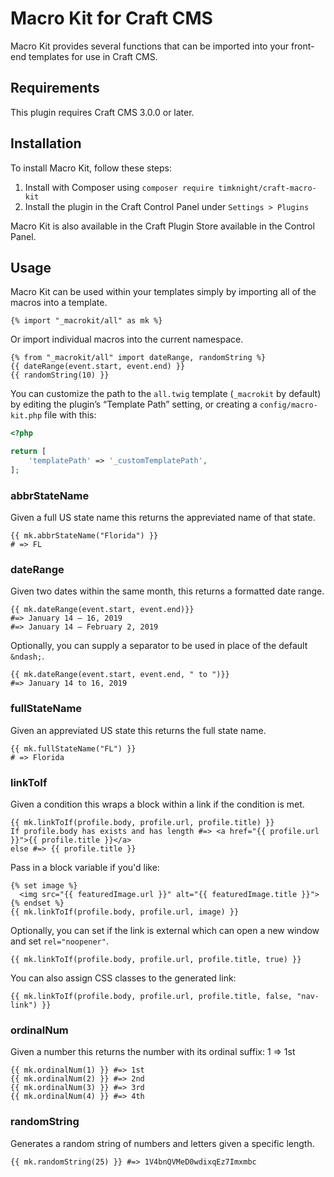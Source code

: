# Macro Kit for Craft CMS

Macro Kit provides several functions that can be imported into your front-end templates for use in Craft CMS.

## Requirements

This plugin requires Craft CMS 3.0.0 or later.

## Installation

To install Macro Kit, follow these steps:

1. Install with Composer using `composer require timknight/craft-macro-kit`
2. Install the plugin in the Craft Control Panel under `Settings > Plugins`

Macro Kit is also available in the Craft Plugin Store available in the Control Panel.

## Usage

Macro Kit can be used within your templates simply by importing all of the macros into a template.

```
{% import "_macrokit/all" as mk %}
```

Or import individual macros into the current namespace.

```
{% from "_macrokit/all" import dateRange, randomString %}
{{ dateRange(event.start, event.end) }}
{{ randomString(10) }}
```

You can customize the path to the `all.twig` template (`_macrokit` by default) by editing the plugin’s “Template Path” setting, or creating a `config/macro-kit.php` file with this:

```php
<?php

return [
    'templatePath' => '_customTemplatePath',
];
```

### abbrStateName

Given a full US state name this returns the appreviated name of that state.

```
{{ mk.abbrStateName("Florida") }}
# => FL
```

### dateRange

Given two dates within the same month, this returns a formatted date range.

```
{{ mk.dateRange(event.start, event.end)}}
#=> January 14 — 16, 2019
#=> January 14 — February 2, 2019
```

Optionally, you can supply a separator to be used in place of the default `&ndash;`.

```
{{ mk.dateRange(event.start, event.end, " to ")}}
#=> January 14 to 16, 2019
```

### fullStateName

Given an appreviated US state this returns the full state name.

```
{{ mk.fullStateName("FL") }}
# => Florida
```

### linkToIf

Given a condition this wraps a block within a link if the condition is met.

```
{{ mk.linkToIf(profile.body, profile.url, profile.title) }}
If profile.body has exists and has length #=> <a href="{{ profile.url }}">{{ profile.title }}</a>
else #=> {{ profile.title }}
```

Pass in a block variable if you'd like:

```
{% set image %}
  <img src="{{ featuredImage.url }}" alt="{{ featuredImage.title }}">
{% endset %}
{{ mk.linkToIf(profile.body, profile.url, image) }}
```

Optionally, you can set if the link is external which can open a new window and set `rel="noopener"`.

```
{{ mk.linkToIf(profile.body, profile.url, profile.title, true) }}
```

You can also assign CSS classes to the generated link:

```
{{ mk.linkToIf(profile.body, profile.url, profile.title, false, "nav-link") }}
```

### ordinalNum

Given a number this returns the number with its ordinal suffix: 1 => 1st

```
{{ mk.ordinalNum(1) }} #=> 1st
{{ mk.ordinalNum(2) }} #=> 2nd
{{ mk.ordinalNum(3) }} #=> 3rd
{{ mk.ordinalNum(4) }} #=> 4th
```

### randomString

Generates a random string of numbers and letters given a specific length.

```
{{ mk.randomString(25) }} #=> 1V4bnQVMeD0wdixqEz7Imxmbc
```
